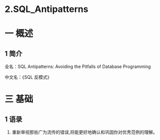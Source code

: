 # 2.SQL_Antipatterns

# 一 概述

## 1 简介
全名：SQL Antipatterns: Avoiding the Pitfalls of Database Programming

中文名：《SQL 反模式》



# 三 基础
## 1 语录
1. 重新审视那些广为流传的错误,将能更好地确认和巩固你对优秀范例的理解。
